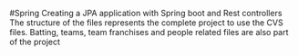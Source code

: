 #Spring
Creating a JPA application with Spring boot and Rest controllers
The structure of the files represents the complete project to use the CVS files.
Batting, teams, team franchises and people related files are also part of the project
